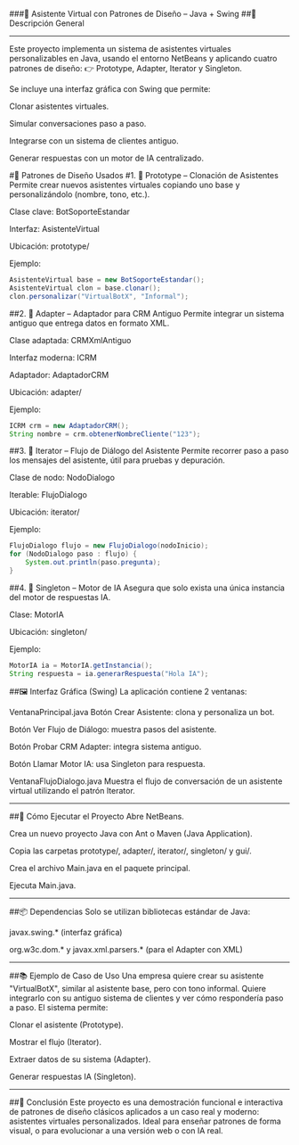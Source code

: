 ###🧠 Asistente Virtual con Patrones de Diseño – Java + Swing
##📌 Descripción General

---

Este proyecto implementa un sistema de asistentes virtuales personalizables en Java, usando el entorno NetBeans y aplicando cuatro patrones de diseño:
👉 Prototype, Adapter, Iterator y Singleton.

Se incluye una interfaz gráfica con Swing que permite:

Clonar asistentes virtuales.

Simular conversaciones paso a paso.

Integrarse con un sistema de clientes antiguo.

Generar respuestas con un motor de IA centralizado.

#🧩 Patrones de Diseño Usados
#1. 🧬 Prototype – Clonación de Asistentes
Permite crear nuevos asistentes virtuales copiando uno base y personalizándolo (nombre, tono, etc.).

Clase clave: BotSoporteEstandar

Interfaz: AsistenteVirtual

Ubicación: prototype/

Ejemplo:

```java
AsistenteVirtual base = new BotSoporteEstandar();
AsistenteVirtual clon = base.clonar();
clon.personalizar("VirtualBotX", "Informal");
```
##2. 🔌 Adapter – Adaptador para CRM Antiguo
Permite integrar un sistema antiguo que entrega datos en formato XML.

Clase adaptada: CRMXmlAntiguo

Interfaz moderna: ICRM

Adaptador: AdaptadorCRM

Ubicación: adapter/

Ejemplo:

```java
ICRM crm = new AdaptadorCRM();
String nombre = crm.obtenerNombreCliente("123");
```
##3. 🧭 Iterator – Flujo de Diálogo del Asistente
Permite recorrer paso a paso los mensajes del asistente, útil para pruebas y depuración.

Clase de nodo: NodoDialogo

Iterable: FlujoDialogo

Ubicación: iterator/

Ejemplo:

```java
FlujoDialogo flujo = new FlujoDialogo(nodoInicio);
for (NodoDialogo paso : flujo) {
    System.out.println(paso.pregunta);
}
```
##4. 🧠 Singleton – Motor de IA
Asegura que solo exista una única instancia del motor de respuestas IA.

Clase: MotorIA

Ubicación: singleton/

Ejemplo:

```java
MotorIA ia = MotorIA.getInstancia();
String respuesta = ia.generarRespuesta("Hola IA");
```
##🖼 Interfaz Gráfica (Swing)
La aplicación contiene 2 ventanas:

VentanaPrincipal.java
Botón Crear Asistente: clona y personaliza un bot.

Botón Ver Flujo de Diálogo: muestra pasos del asistente.

Botón Probar CRM Adapter: integra sistema antiguo.

Botón Llamar Motor IA: usa Singleton para respuesta.

VentanaFlujoDialogo.java
Muestra el flujo de conversación de un asistente virtual utilizando el patrón Iterator.

---

##🚀 Cómo Ejecutar el Proyecto
Abre NetBeans.

Crea un nuevo proyecto Java con Ant o Maven (Java Application).

Copia las carpetas prototype/, adapter/, iterator/, singleton/ y gui/.

Crea el archivo Main.java en el paquete principal.

Ejecuta Main.java.

---

##📦 Dependencias
Solo se utilizan bibliotecas estándar de Java:

javax.swing.* (interfaz gráfica)

org.w3c.dom.* y javax.xml.parsers.* (para el Adapter con XML)

---

##📚 Ejemplo de Caso de Uso
Una empresa quiere crear su asistente "VirtualBotX", similar al asistente base, pero con tono informal. Quiere integrarlo con su antiguo sistema de clientes y ver cómo respondería paso a paso. El sistema permite:

Clonar el asistente (Prototype).

Mostrar el flujo (Iterator).

Extraer datos de su sistema (Adapter).

Generar respuestas IA (Singleton).

---

##📌 Conclusión
Este proyecto es una demostración funcional e interactiva de patrones de diseño clásicos aplicados a un caso real y moderno: asistentes virtuales personalizados.
Ideal para enseñar patrones de forma visual, o para evolucionar a una versión web o con IA real.

